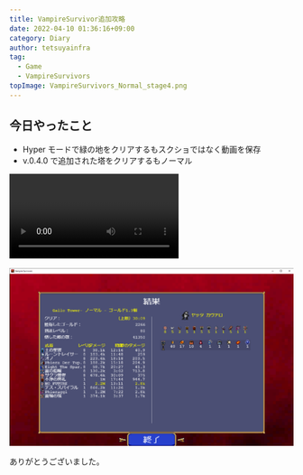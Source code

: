 ```yaml
---
title: VampireSurvivor追加攻略
date: 2022-04-10 01:36:16+09:00
category: Diary
author: tetsuyainfra
tag:
  - Game
  - VampireSurvivors
topImage: VampireSurvivors_Normal_stage4.png
---
```


## 今日やったこと

- Hyper モードで緑の地をクリアするもスクショではなく動画を保存
- v.0.4.0 で追加された塔をクリアするもノーマル

![緑の地](./VampireSurvivors_Hyper_stage_green.mp4)

![ノーマル塔](./VampireSurvivors_Normal_stage4.png)

ありがとうございました。

